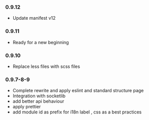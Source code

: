### 0.9.12

- Update manifest v12

### 0.9.11

- Ready for a new beginning

### 0.9.10

- Replace less files with scss files

### 0.9.7-8-9

- Complete rewrite and apply eslint and standard structure page
- Integration with socketlib
- add better api behaviour
- apply prettier
- add module id as prefix for i18n label , css as a best practices